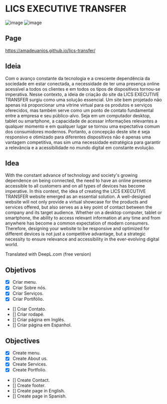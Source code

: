 # LICS EXECUTIVE TRANSFER
![image](https://github.com/AmadeuAnjos/lics-transfer/assets/53497771/e12c81e4-dead-45ef-aec9-6bd5c6b4efde)
![image](https://github.com/AmadeuAnjos/lics-transfer/assets/53497771/c34cd7f3-e8fe-412e-9da6-541482b23aa3)

## Page
https://amadeuanjos.github.io/lics-transfer/

## Ideia
Com o avanço constante da tecnologia e a crescente dependência da sociedade em estar conectada, a necessidade de ter uma presença online acessível a todos os clientes e em todos os tipos de dispositivos tornou-se imperativa. Nesse contexto, a ideia de criação do site da LICS EXECUTIVE TRANSFER surgiu como uma solução essencial. Um site bem projetado não apenas irá proporcionar uma vitrine virtual para os produtos e serviços oferecidos, mas também serve como um ponto de contato fundamental entre a empresa e seu público-alvo. Seja em um computador desktop, tablet ou smartphone, a capacidade de acessar informações relevantes a qualquer momento e em qualquer lugar se tornou uma expectativa comum dos consumidores modernos. Portanto, a concepção deste site é seja responsivo e otimizado para diferentes dispositivos não é apenas uma vantagem competitiva, mas sim uma necessidade estratégica para garantir a relevância e a acessibilidade no mundo digital em constante evolução.

## Idea
With the constant advance of technology and society's growing dependence on being connected, the need to have an online presence accessible to all customers and on all types of devices has become imperative. In this context, the idea of creating the LICS EXECUTIVE TRANSFER website emerged as an essential solution. A well-designed website will not only provide a virtual showcase for the products and services offered, but also serves as a key point of contact between the company and its target audience. Whether on a desktop computer, tablet or smartphone, the ability to access relevant information at any time and from anywhere has become a common expectation of modern consumers. Therefore, designing your website to be responsive and optimized for different devices is not just a competitive advantage, but a strategic necessity to ensure relevance and accessibility in the ever-evolving digital world.

Translated with DeepL.com (free version)

## Objetivos
- [X] Criar menu.
- [X] Criar Sobre nós.
- [X] Criar Serviços.
- [X] Criar Portifólio.
- [] Criar Contato.
- [] Criar rodapé.
- [] Criar página em Inglês.
- [] Criar página em Espanhol.

## Objectives
- [X] Create menu.
- [X] Create About us.
- [X] Create Services.
- [X] Create Portfolio.
- [] Create Contact.
- [] Create footer.
- [] Create page in English.
- [] Create page in Spanish.